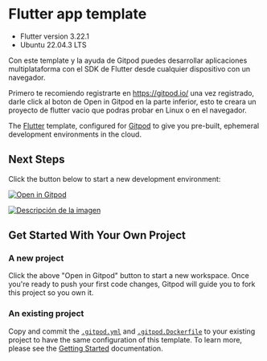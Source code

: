 # Flutter app template 
- Flutter version 3.22.1
- Ubuntu 22.04.3 LTS
  
Con este template y la ayuda de Gitpod puedes desarrollar aplicaciones multiplataforma con el SDK de Flutter desde cualquier dispositivo con un navegador.

Primero te recomiendo registrarte en https://gitpod.io/ una vez registrado, darle click al boton de Open in Gitpod en la parte inferior, esto te creara un proyecto de flutter vacio que podras probar en Linux o en el navegador.

The [Flutter](https://flutter.dev/) template, configured for [Gitpod](https://www.gitpod.io) to give you pre-built, ephemeral development environments in the cloud.

## Next Steps

Click the button below to start a new development environment:

[![Open in Gitpod](https://gitpod.io/button/open-in-gitpod.svg)](https://gitpod.io/#https://github.com/faustinoloeza/flutter-gitpod)


[![Descripción de la imagen](https://i.imgur.com/R4kDwqX.png)](https://i.imgur.com/R4kDwqX.png)



## Get Started With Your Own Project

### A new project

Click the above "Open in Gitpod" button to start a new workspace. Once you're ready to push your first code changes, Gitpod will guide you to fork this project so you own it.

### An existing project

Copy and commit the [`.gitpod.yml`](./.gitpod.yml) and [`.gitpod.Dockerfile`](./.gitpod.Dockerfile) to your existing project to have the same configuration of this template. To learn more, please see the [Getting Started](https://www.gitpod.io/docs/getting-started) documentation.
